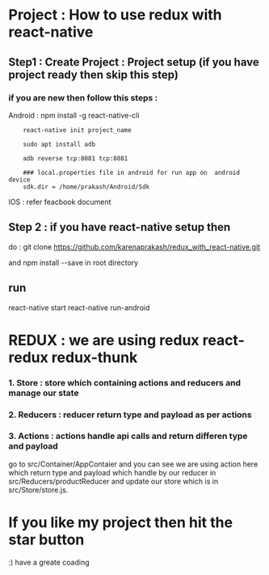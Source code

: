 
# Project : How to use redux with react-native 


## Step1 : Create Project : Project setup (if you have project ready then skip this step)

### if you are new then follow this steps : 

Android : 
        npm install -g react-native-cli

        react-native init project_name

        sudo apt install adb

        adb reverse tcp:8081 tcp:8081

        ### local.properties file in android for run app on  android device 
        sdk.dir = /home/prakash/Android/Sdk

IOS : refer feacbook document 

## Step 2 : if you have react-native setup then 

do : git clone https://github.com/karenaprakash/redux_with_react-native.git

and npm install --save in root directory

## run
react-native start
react-native run-android

# REDUX : we are using  redux react-redux redux-thunk 

###    1. Store : store which containing actions and reducers and manage our state 
 
###    2. Reducers :  reducer return type and payload as per actions

###    3. Actions : actions handle api calls and return differen type and payload 

go to src/Container/AppContaier and you can see we are using action here which return type and payload which handle by our reducer in src/Reducers/productReducer and update our store which is in src/Store/store.js.


# If you like my project then hit the star button

:) have a greate coading
